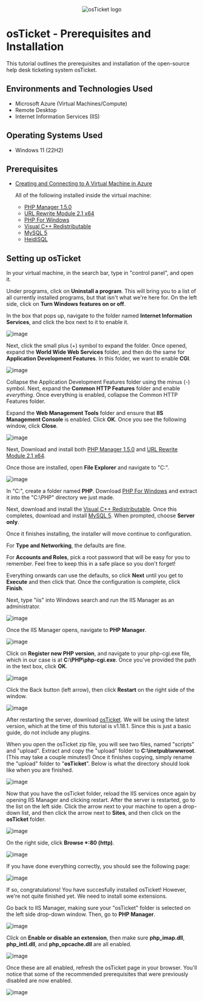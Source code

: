 <p align="center">
<img src="https://i.imgur.com/Clzj7Xs.png" alt="osTicket logo"/>
</p>

<h1>osTicket - Prerequisites and Installation</h1>
This tutorial outlines the prerequisites and installation of the open-source help desk ticketing system osTicket.<br />


<h2>Environments and Technologies Used</h2>

- Microsoft Azure (Virtual Machines/Compute)
- Remote Desktop
- Internet Information Services (IIS)

<h2>Operating Systems Used </h2>

- Windows 11</b> (22H2)

<h2>Prerequisites</h2>

- [Creating and Connecting to A Virtual Machine in Azure](https://github.com/cbh75/configure-vm)

  All of the following installed inside the virtual machine:
   - [PHP Manager 1.5.0](https://www.iis.net/downloads/community/2018/05/php-manager-150-for-iis-10)
   - [URL Rewrite Module 2.1 x64](https://www.iis.net/downloads/microsoft/url-rewrite)
   - [PHP For Windows](https://windows.php.net/download/)
   - [Visual C++ Redistributable](https://learn.microsoft.com/en-us/cpp/windows/latest-supported-vc-redist?view=msvc-170)
   - [MySQL 5](https://dev.mysql.com/downloads/installer/)
   - [HeidiSQL](https://www.heidisql.com/download.php)

<h2>Setting up osTicket</h2>

In your virtual machine, in the search bar, type in "control panel", and open it.

Under programs, click on **Uninstall a program**. This will bring you to a list of all currently installed programs, but that isn't what we're here for. On the left side, click on **Turn Windows features on or off**.

In the box that pops up, navigate to the folder named **Internet Information Services**, and click the box next to it to enable it.

![image](https://github.com/cbh75/osticket-prereqs/assets/62080815/01a0c2bb-ac9b-4808-b267-ff59c85dde52)

Next, click the small plus (+) symbol to expand the folder. Once opened, expand the **World Wide Web Services** folder, and then do the same for **Application Development Features**. In this folder, we want to enable **CGI**.

![image](https://github.com/cbh75/osticket-prereqs/assets/62080815/788b7570-2412-43c3-8325-c5bcaf5ec949)

Collapse the Application Development Features folder using the minus (-) symbol. Next, expand the **Common HTTP Features** folder and enable *everything*. Once everything is enabled, collapse the Common HTTP Features folder.

Expand the **Web Management Tools** folder and ensure that **IIS Management Console** is enabled. Click **OK**. Once you see the following window, click **Close**.

![image](https://github.com/cbh75/osticket-prereqs/assets/62080815/50b21b24-4780-4086-bca8-77b39902e9a4)

Next, Download and install both [PHP Manager 1.5.0](https://www.iis.net/downloads/community/2018/05/php-manager-150-for-iis-10) and [URL Rewrite Module 2.1 x64](https://www.iis.net/downloads/microsoft/url-rewrite).

Once those are installed, open **File Explorer** and navigate to "C:\".

![image](https://github.com/cbh75/osticket-prereqs/assets/62080815/f5e76561-48b0-43b5-a28c-e94fcec26501)

In "C:\", create a folder named **PHP**. Download [PHP For Windows](https://windows.php.net/download/) and extract it into the "C:\PHP" directory we just made.

Next, download and install the [Visual C++ Redistributable](https://learn.microsoft.com/en-us/cpp/windows/latest-supported-vc-redist?view=msvc-170). Once this completes, download and install [MySQL 5](https://dev.mysql.com/downloads/installer/). When prompted, choose **Server only**.

Once it finishes installing, the installer will move continue to configuration.

For **Type and Networking**, the defaults are fine.

For **Accounts and Roles**, pick a root password that will be easy for you to remember. Feel free to keep this in a safe place so you don't forget!

Everything onwards can use the defaults, so click **Next** until you get to **Execute** and then click that. Once the configuration is complete, click **Finish**.

Next, type "iis" into Windows search and run the IIS Manager as an administrator.

![image](https://github.com/cbh75/osticket-prereqs/assets/62080815/d6debea8-268c-4a9a-93cb-6cec1fca5332)

Once the IIS Manager opens, navigate to **PHP Manager**.

![image](https://github.com/cbh75/osticket-prereqs/assets/62080815/ad2e4bb6-27ae-47ca-8fdd-d706d84051a3)

Click on **Register new PHP version**, and navigate to your php-cgi.exe file, which in our case is at **C:\PHP\php-cgi.exe**. Once you've provided the path in the text box, click **OK**.

![image](https://github.com/cbh75/osticket-prereqs/assets/62080815/3d64fca6-bb69-4b3d-bcd8-4c26ce3dd94a)

Click the Back button (left arrow), then click **Restart** on the right side of the window.

![image](https://github.com/cbh75/osticket-prereqs/assets/62080815/1ea6fd72-608c-4df7-baba-106b59ce22d3)

After restarting the server, download [osTicket](https://osticket.com/download/). We will be using the latest version, which at the time of this tutorial is v1.18.1. Since this is just a basic guide, do not include any plugins.

When you open the osTicket zip file, you will see two files, named "scripts" and "upload". Extract and copy the "upload" folder to **C:\inetpub\wwwroot**. (This may take a couple minutes!) Once it finishes copying, simply rename the "upload" folder to "**osTicket**". Below is what the directory should look like when you are finished.

![image](https://github.com/cbh75/osticket-prereqs/assets/62080815/a033cf2a-401d-43ff-8a1a-fd85bb35cb51)

Now that you have the osTicket folder, reload the IIS services once again by opening IIS Manager and clicking restart. After the server is restarted, go to the list on the left side. Click the arrow next to your machine to open a drop-down list, and then click the arrow next to **Sites**, and then click on the **osTicket** folder.

![image](https://github.com/cbh75/osticket-prereqs/assets/62080815/2deb5b4a-c4e4-4eb1-8739-bd557407e3ea)

On the right side, click **Browse *:80 (http)**.

![image](https://github.com/cbh75/osticket-prereqs/assets/62080815/1941bca0-fab9-4cbb-818a-c0f25bb3ffc8)

If you have done everything correctly, you should see the following page:

![image](https://github.com/cbh75/osticket-prereqs/assets/62080815/119511c1-93bd-4a31-a09c-728d673d62fd)

If so, congratulations! You have succesfully installed osTicket! However, we're not quite finished yet. We need to install some extensions.

Go back to IIS Manager, making sure your "osTicket" folder is selected on the left side drop-down window. Then, go to **PHP Manager**.

![image](https://github.com/cbh75/osticket-prereqs/assets/62080815/e73ee9cd-b43f-4fe6-8bf3-acc67846abc6)

Click on **Enable or disable an extension**, then make sure **php_imap.dll**, **php_intl.dll**, and **php_opcache.dll** are all enabled. 

![image](https://github.com/cbh75/osticket-prereqs/assets/62080815/f3ebf88c-afee-45bf-896f-0101888a8bd3)

Once these are all enabled, refresh the osTicket page in your browser. You'll notice that some of the recommended prerequisites that were previously disabled are now enabled.

![image](https://github.com/cbh75/osticket-prereqs/assets/62080815/4442c413-b1dd-4d70-a5a1-88c2927f030e)
